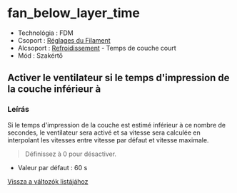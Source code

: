 # fan\_below\_layer\_time

* Technológia : FDM
* Csoport : [Réglages du Filament](../filament_settings/filament_settings.md)
* Alcsoport : [Refroidissement](../filament_settings/filament_settings.md#refroidissement) - Temps de couche court 
* Mód : Szakértő

## Activer le ventilateur si le temps d'impression de la couche inférieur à

### Leírás

Si le temps d'impression de la couche est estimé inférieur à ce nombre de secondes, le ventilateur sera activé et sa vitesse sera calculée en interpolant les vitesses entre vitesse par défaut et vitesse maximale.

> Définissez à 0 pour désactiver.

* Valeur par défaut :  60 s

[Vissza a változók listájához](variable_list.md)

